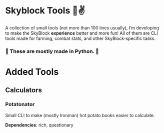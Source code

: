 # Skyblock Tools 🥔✌️

A collection of small tools (not more than 100 lines usually), I’m developing to make the SkyBlock **experience** better and more fun! All of them are CLI tools made for farming, combat stats, and other SkyBlock-specific tasks.

### 📡 These are mostly made in Python. 📡

# Added Tools

## Calculators
### Potatonator

Small CLI to make (mostly Ironman) hot potato books easier to calculate.

**Dependencies**: rich, questionary